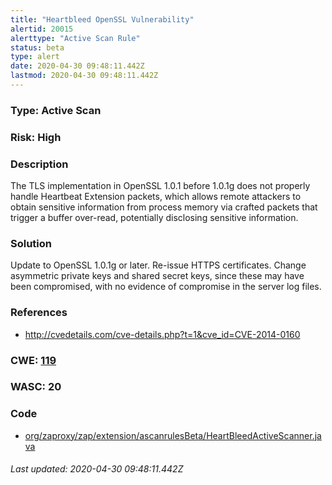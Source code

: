 ```yaml
---
title: "Heartbleed OpenSSL Vulnerability"
alertid: 20015
alerttype: "Active Scan Rule"
status: beta
type: alert
date: 2020-04-30 09:48:11.442Z
lastmod: 2020-04-30 09:48:11.442Z
---
```

### Type: Active Scan

### Risk: High

### Description

The TLS implementation in OpenSSL 1.0.1 before 1.0.1g does not properly handle Heartbeat Extension packets, which allows remote attackers to obtain sensitive information from process memory via crafted packets that trigger a buffer over-read, potentially disclosing sensitive information.

### Solution

Update to OpenSSL 1.0.1g or later. Re-issue HTTPS certificates. Change asymmetric private keys and shared secret keys, since these may have been compromised, with no evidence of compromise in the server log files.

### References

* http://cvedetails.com/cve-details.php?t=1&cve_id=CVE-2014-0160

### CWE: [119](https://cwe.mitre.org/data/definitions/119.html)

### WASC:  20

### Code

 * [org/zaproxy/zap/extension/ascanrulesBeta/HeartBleedActiveScanner.java](https://github.com/zaproxy/zap-extensions/blob/master/addOns/ascanrulesBeta/src/main/java/org/zaproxy/zap/extension/ascanrulesBeta/HeartBleedActiveScanner.java)

###### Last updated: 2020-04-30 09:48:11.442Z
